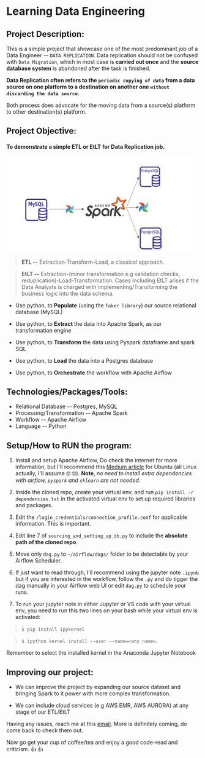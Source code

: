 # Learning Data Engineering

## Project Description:
This is a simple project that showcase one of the most predominant job of a Data Engineer -- `DATA REPLICATION`. Data replication should not be confused with `Data Migration`, which in most case is **carried out once** and the **source database system** is abandoned after the task is finished.

__Data Replication often refers to the `periodic copying of data` from a data source on one platform to a destination on another one `without discarding the data source`.__ 

Both process does advocate for the moving data from a source(s) platform to other destination(s) platform.

## Project Objective:

#### To demonstrate a simple ETL or EtLT for Data Replication job.
![FLOWCHART](/assets/flow.jpg)

> **ETL --** Extraction-Transform-Load, a classical approach.

> **EtLT --** Extraction-(minor transformation e.g validation checks, reduplication)-Load-Transformation. Cases including EtLT arises if the Data Analysts is charged with implementing/Transforming the business logic into the data schema.

*  Use python, to **Populate** (using the `faker library`) our source relational database (MySQL)

*  Use python, to **Extract** the data into Apache Spark, as our transformation engine

*  Use python, to **Transform** the data using Pyspark dataframe and spark SQL 

*  Use python, to **Load** the data into a Postgres database

*  Use python, to **Orchestrate** the workflow with Apache Airflow

## Technologies/Packages/Tools:
*  Relational Database -- Postgres, MySQL
*  Processing/Transformation -- Apache Spark
*  Workflow -- Apache Airflow
*  Language -- Python
  
## Setup/How to RUN the program:

1.  Install and setup Apache Airflow, Do check the internet for more information, but I'll recommend this [Medium article](https://link.medium.com/beMBbKPQxqb) for Ubuntu (all Linux actually, I'll assume :nerd_face: :nerd_face:). **Note**, _no need to install extra dependencies with airflow, `pyspark` and `sklearn` are not needed_.
   
2.  Inside the cloned repo, create your virtual env, and run `pip install -r dependencies.txt` in the activated virtual env to set up required libraries and packages.

3.  Edit the `/login_credentials/connection_profile.conf` for applicable information. This is important.

4.  Edit line 7 of `sourcing_and_setting_up_db.py` to include the **absolute path of the cloned repo**.

5.  Move only `dag.py` to `~/airflow/dags/` folder to be detectable by your Airflow Scheduler.
   
6.  If just want to read through, I'll recommend using the jupyter note `.ipynb` but if you are interested in the workflow, follow the `.py` and do tigger the dag manually in your Airflow web UI or edit `dag.py` to schedule your runs.
   
7.  To run your jupyter note in either Jupyter or VS code with your virtual env, you need to run this two lines on your bash while your virtual env is activated:
   
   > `$ pip install ipykernel`
   
   > `$ ipython kernel install --user --name=<any_name>`. 
    
 Remember to select the installed kernel in the Anaconda Jupyter Notebook

## Improving our project:
*  We can improve the project by expanding our source dataset and bringing Spark to it power with more complex transformation.
  
*  We can include cloud services (e.g AWS EMR, AWS AURORA) at any stage of our ETL/EtLT

Having any issues, reach me at this [email](oluwatobitobias@gmail.com). More is definitely coming, do come back to check them out.

Now go get your cup of coffee/tea and enjoy a good code-read and criticism. :+1: :+1:

